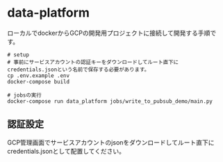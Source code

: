 # data-platform
ローカルでdockerからGCPの開発用プロジェクトに接続して開発する手順です。

```
# setup
# 事前にサービスアカウントの認証キーをダウンロードしてルート直下にcredentials.jsonという名前で保存する必要があります。
cp .env.example .env
docker-compose build
```

```
# jobsの実行
docker-compose run data_platform jobs/write_to_pubsub_demo/main.py
```

## 認証設定
GCP管理画面でサービスアカウントのjsonをダウンロードしてルート直下にcredentials.jsonとして配置してください。
